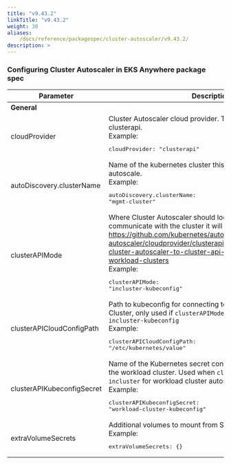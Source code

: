 ```yaml
---
title: "v9.43.2"
linkTitle: "v9.43.2"
weight: 30
aliases:
    /docs/reference/packagespec/cluster-autoscaler/v9.43.2/
description: >
---
```


### Configuring Cluster Autoscaler in EKS Anywhere package spec

| Parameter | Description | Default |
|---|---|---|
|**General**|||
| cloudProvider | Cluster Autoscaler cloud provider. This should always be clusterapi. <br/>Example:<br/> <pre>cloudProvider: "clusterapi"</pre>| "clusterapi"
| autoDiscovery.clusterName | Name of the kubernetes cluster this autoscaler package should autoscale. <br/>Example:<br/> <pre>autoDiscovery.clusterName: "mgmt-cluster"</pre>| false
| clusterAPIMode | Where Cluster Autoscaler should look for a kubeconfig to communicate with the cluster it will manage. See https://github.com/kubernetes/autoscaler/blob/master/cluster-autoscaler/cloudprovider/clusterapi/README.md#connecting-cluster-autoscaler-to-cluster-api-management-and-workload-clusters <br/>Example:<br/> <pre>clusterAPIMode: "incluster-kubeconfig"</pre>| "incluster-incluster"
| clusterAPICloudConfigPath | Path to kubeconfig for connecting to Cluster API Management Cluster, only used if `clusterAPIMode=kubeconfig-kubeconfig or incluster-kubeconfig` <br/>Example:<br/> <pre>clusterAPICloudConfigPath: "/etc/kubernetes/value"</pre>| "/etc/kubernetes/mgmt-kubeconfig"
| clusterAPIKubeconfigSecret | Name of the Kubernetes secret containing the kubeconfig for the workload cluster. Used when `clusterAPIMode=kubeconfig-incluster` for workload cluster autoscaling. <br/>Example:<br/> <pre>clusterAPIKubeconfigSecret: "workload-cluster-kubeconfig"</pre>| ""
| extraVolumeSecrets | Additional volumes to mount from Secrets. <br/>Example:<br/> <pre>extraVolumeSecrets: {}</pre>| {}
